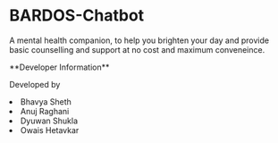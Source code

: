 # BARDOS-Chatbot
<p>A mental health companion, to help you brighten your day and provide basic counselling and support at no cost and maximum conveneince.</p>
**Developer Information**
<p>Developed by
  <li>Bhavya Sheth</li>
  <li>Anuj Raghani</li>
  <li>Dyuwan Shukla</li>
  <li>Owais Hetavkar</li>
